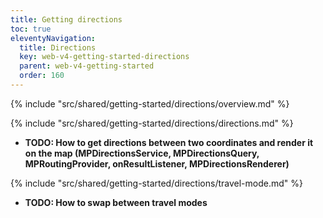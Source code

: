 ```yaml
---
title: Getting directions
toc: true
eleventyNavigation:
  title: Directions
  key: web-v4-getting-started-directions
  parent: web-v4-getting-started
  order: 160
---
```


<!-- Overview -->
{% include "src/shared/getting-started/directions/overview.md" %}

<!-- Directions -->
{% include "src/shared/getting-started/directions/directions.md" %}

* **TODO: How to get directions between two coordinates and render it on the map (MPDirectionsService, MPDirectionsQuery, MPRoutingProvider, onResultListener, MPDirectionsRenderer)**

<!-- Travel-mode -->
{% include "src/shared/getting-started/directions/travel-mode.md" %}

* **TODO: How to swap between travel modes**
